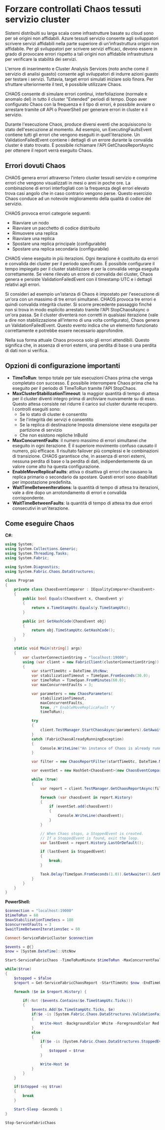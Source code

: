 <properties
   pageTitle="Forzare Chaos tessuti servizio cluster | Microsoft Azure"
   description="Uso Cluster analisi servizio API e inserimento guasto per gestire Chaos del cluster."
   services="service-fabric"
   documentationCenter=".net"
   authors="motanv"
   manager="rsinha"
   editor="toddabel"/>

<tags
   ms.service="service-fabric"
   ms.devlang="dotnet"
   ms.topic="article"
   ms.tgt_pltfrm="NA"
   ms.workload="NA"
   ms.date="09/19/2016"
   ms.author="motanv"/>

# <a name="induce-controlled-chaos-in-service-fabric-clusters"></a>Forzare controllati Chaos tessuti servizio cluster
Sistemi distribuiti su larga scala come infrastrutture basate su cloud sono per sé origini non affidabili. Azure tessuti servizio consente agli sviluppatori scrivere servizi affidabili nella parte superiore di un'infrastruttura origini non affidabile. Per gli sviluppatori per scrivere servizi efficaci, devono essere in grado di provocare errori rispetto a tali origini non affidabile infrastruttura per verificare la stabilità dei servizi.

L'errore di inserimento e Cluster Analysis Services (noto anche come il servizio di analisi guasto) consente agli sviluppatori di indurre azioni guasto per testare i servizi. Tuttavia, target errori simulati iniziare solo finora. Per sfruttare ulteriormente il test, è possibile utilizzare Chaos.

CHAOS consente di simulare errori continui, interfoliazione (normale e anomalo del) in tutto il cluster "Extended" periodi di tempo. Dopo aver configurato Chaos con la frequenza e il tipo di errori, è possibile avviare o arrestare tramite c# API o PowerShell per generare errori in cluster e il servizio.

Durante l'esecuzione Chaos, produce diversi eventi che acquisiscono lo stato dell'esecuzione al momento. Ad esempio, un ExecutingFaultsEvent contiene tutti gli errori che vengono eseguiti in quell'iterazione. Un ValidationFailedEvent contiene i dettagli di un errore durante la convalida cluster è stato trovato. È possibile richiamare l'API GetChaosReportAsync per ottenere il report verrà eseguito Chaos.

## <a name="faults-induced-in-chaos"></a>Errori dovuti Chaos
CHAOS genera errori attraverso l'intero cluster tessuti servizio e comprime errori che vengono visualizzati in mesi o anni in poche ore. La combinazione di errori interfogliati con la frequenza degli errori elevato trova casi angolo che in caso contrario vengono perse. Questo esercizio Chaos conduce ad un notevole miglioramento della qualità di codice del servizio.

CHAOS provoca errori categorie seguenti:

 - Riavviare un nodo
 - Riavviare un pacchetto di codice distribuito
 - Rimuovere una replica
 - Riavviare una replica
 - Spostare una replica principale (configurabile)
 - Spostare una replica secondaria (configurabile)

CHAOS viene eseguito in più iterazioni. Ogni iterazione è costituito da errori e convalida dei cluster per il periodo specificato. È possibile configurare il tempo impiegato per il cluster stabilizzare e per la convalida venga eseguita correttamente. Se viene rilevato un errore di convalida dei cluster, Chaos genera e persiste ValidationFailedEvent con il timestamp UTC e i dettagli relativi agli errori.

Si consideri ad esempio un'istanza di Chaos è impostato per l'esecuzione di un'ora con un massimo di tre errori simultanei. CHAOS provoca tre errori e quindi convalida integrità cluster. Si scorre precedente passaggio finché non si trova in modo esplicito arrestato tramite l'API StopChaosAsync o un'ora passa. Se il cluster diventerà non corretti in qualsiasi iterazione (vale a dire non stabilizzazione all'interno di una volta configurato), Chaos genera un ValidationFailedEvent. Questo evento indica che un elemento funzionato correttamente e potrebbe essere necessario approfondire.

Nella sua forma attuale Chaos provoca solo gli errori attendibili. Questo significa che, in assenza di errori esterni, una perdita di base o una perdita di dati non si verifica.

## <a name="important-configuration-options"></a>Opzioni di configurazione importanti
 - **TimeToRun**: tempo totale per tale esecuzioni Chaos prima che venga completato con successo. È possibile interrompere Chaos prima che ha eseguito per il periodo di TimeToRun tramite l'API StopChaos.
 - **MaxClusterStabilizationTimeout**: la maggior quantità di tempo di attesa per il cluster diventi integro prima di archiviare nuovamente su di esso. Questo attesa consiste nel ridurre il carico sul cluster durante recupero. I controlli eseguiti sono:
    - Se lo stato di cluster è consentito
    - Se l'integrità dei servizi è consentito
    - Se la replica di destinazione Imposta dimensione viene eseguita per partizione di servizio
    - Che non esistono repliche InBuild
 - **MaxConcurrentFaults**: il numero massimo di errori simultanei che eseguito in ogni iterazione. È il superiore movimento confuso causato il numero, più efficace. Il risultato failover più complessi e le combinazioni di transizione. CHAOS garantisce che, in assenza di errori esterni, nessuna perdita di base o la perdita di dati, indipendentemente da un valore come alto ha questa configurazione.
 - **EnableMoveReplicaFaults**: attiva o disattiva gli errori che causano la replica primario o secondario da spostare. Questi errori sono disabilitati per impostazione predefinita.
 - **WaitTimeBetweenIterations**: la quantità di tempo di attesa tra iterazioni, vale a dire dopo un arrotondamento di errori e convalida corrispondente.
 - **WaitTimeBetweenFaults**: la quantità di tempo di attesa tra due errori consecutivi in un'iterazione.

## <a name="how-to-run-chaos"></a>Come eseguire Chaos
**C#:**

```csharp
using System;
using System.Collections.Generic;
using System.Threading.Tasks;
using System.Fabric;

using System.Diagnostics;
using System.Fabric.Chaos.DataStructures;

class Program
{
    private class ChaosEventComparer : IEqualityComparer<ChaosEvent>
    {
        public bool Equals(ChaosEvent x, ChaosEvent y)
        {
            return x.TimeStampUtc.Equals(y.TimeStampUtc);
        }

        public int GetHashCode(ChaosEvent obj)
        {
            return obj.TimeStampUtc.GetHashCode();
        }
    }

    static void Main(string[] args)
    {
        var clusterConnectionString = "localhost:19000";
        using (var client = new FabricClient(clusterConnectionString))
        {
            var startTimeUtc = DateTime.UtcNow;
            var stabilizationTimeout = TimeSpan.FromSeconds(30.0);
            var timeToRun = TimeSpan.FromMinutes(60.0);
            var maxConcurrentFaults = 3;

            var parameters = new ChaosParameters(
                stabilizationTimeout,
                maxConcurrentFaults,
                true, /* EnableMoveReplicaFault */
                timeToRun);

            try
            {
                client.TestManager.StartChaosAsync(parameters).GetAwaiter().GetResult();
            }
            catch (FabricChaosAlreadyRunningException)
            {
                Console.WriteLine("An instance of Chaos is already running in the cluster.");
            }

            var filter = new ChaosReportFilter(startTimeUtc, DateTime.MaxValue);

            var eventSet = new HashSet<ChaosEvent>(new ChaosEventComparer());

            while (true)
            {
                var report = client.TestManager.GetChaosReportAsync(filter).GetAwaiter().GetResult();

                foreach (var chaosEvent in report.History)
                {
                    if (eventSet.add(chaosEvent))
                    {
                        Console.WriteLine(chaosEvent);
                    }
                }

                // When Chaos stops, a StoppedEvent is created.
                // If a StoppedEvent is found, exit the loop.
                var lastEvent = report.History.LastOrDefault();

                if (lastEvent is StoppedEvent)
                {
                    break;
                }

                Task.Delay(TimeSpan.FromSeconds(1.0)).GetAwaiter().GetResult();
            }
        }
    }
}
```
**PowerShell:**

```powershell
$connection = "localhost:19000"
$timeToRun = 60
$maxStabilizationTimeSecs = 180
$concurrentFaults = 3
$waitTimeBetweenIterationsSec = 60

Connect-ServiceFabricCluster $connection

$events = @{}
$now = [System.DateTime]::UtcNow

Start-ServiceFabricChaos -TimeToRunMinute $timeToRun -MaxConcurrentFaults $concurrentFaults -MaxClusterStabilizationTimeoutSec $maxStabilizationTimeSecs -EnableMoveReplicaFaults -WaitTimeBetweenIterationsSec $waitTimeBetweenIterationsSec

while($true)
{
    $stopped = $false
    $report = Get-ServiceFabricChaosReport -StartTimeUtc $now -EndTimeUtc ([System.DateTime]::MaxValue)

    foreach ($e in $report.History) {

        if(-Not ($events.Contains($e.TimeStampUtc.Ticks)))
        {
            $events.Add($e.TimeStampUtc.Ticks, $e)
            if($e -is [System.Fabric.Chaos.DataStructures.ValidationFailedEvent])
            {
                Write-Host -BackgroundColor White -ForegroundColor Red $e
            }
            else
            {
                if($e -is [System.Fabric.Chaos.DataStructures.StoppedEvent])
                {
                    $stopped = $true
                }

                Write-Host $e
            }
        }
    }

    if($stopped -eq $true)
    {
        break
    }

    Start-Sleep -Seconds 1
}

Stop-ServiceFabricChaos
```
